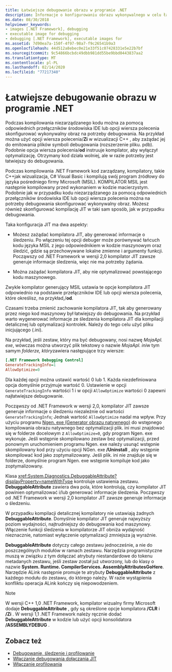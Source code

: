 ```yaml
---
title: Łatwiejsze debugowanie obrazu w programie .NET
description: Informacje o konfigurowaniu obrazu wykonywalnego w celu łatwiejszego debugowania przy użyciu przełączników IDE i opcji wiersza polecenia.
ms.date: 08/30/2018
helpviewer_keywords:
- images [.NET Framework], debugging
- executable image for debugging
- debugging [.NET Framework], executable images for
ms.assetid: 7d90ea7a-150f-4f97-98a7-f9c26541b9a3
ms.openlocfilehash: 44d512a8ebec0e21e33f51c07428331e5e22b7bf
ms.sourcegitcommit: 9c54866bcbdc49dbb981dd55be9bbd0443837aa2
ms.translationtype: MT
ms.contentlocale: pl-PL
ms.lasthandoff: 02/14/2020
ms.locfileid: "77217340"
---
```

# <a name="making-an-image-easier-to-debug-in-net"></a>Łatwiejsze debugowanie obrazu w programie .NET

Podczas kompilowania niezarządzanego kodu można za pomocą odpowiednich przełączników środowiska IDE lub opcji wiersza polecenia skonfigurować wykonywalny obraz na potrzeby debugowania. Na przykład można użyć opcji wiersza polecenia/**Zi** w wizualizacji C++ , aby zażądać jej do emitowania plików symboli debugowania (rozszerzenie pliku. pdb). Podobnie opcja wiersza polecenia/**od** instruuje kompilator, aby wyłączył optymalizację. Otrzymany kod działa wolniej, ale w razie potrzeby jest łatwiejszy do debugowania.

Podczas kompilowania .NET Framework kod zarządzany, kompilatory, takie C++jak wizualizacja, C# Visual Basic i kompilują swój program źródłowy do języka pośredniego firmy Microsoft (MSIL). KOMPILATOR MSIL jest następnie kompilowany przed wykonaniem w kodzie macierzystym. Podobnie jak w przypadku kodu niezarządzanego za pomocą odpowiednich przełączników środowiska IDE lub opcji wiersza polecenia można na potrzeby debugowania skonfigurować wykonywalny obraz. Możesz również skonfigurować kompilację JIT w taki sam sposób, jak w przypadku debugowania.

Taka konfiguracja JIT ma dwa aspekty:

- Możesz zażądać kompilatora JIT, aby generować informacje o śledzeniu. Po włączeniu tej opcji debuger może porównywać łańcuch kodu języka MSIL z jego odpowiednikiem w kodzie maszynowym oraz śledzić, gdzie są przechowywane lokalne zmienne i argumenty funkcji. Począwszy od .NET Framework w wersji 2,0 kompilator JIT zawsze generuje informacje śledzenia, więc nie ma potrzeby żądania.

- Można zażądać kompilatora JIT, aby nie optymalizować powstającego kodu maszynowego.

Zwykle kompilator generujący MSIL ustawia te opcje kompilatora JIT odpowiednio na podstawie przełączników IDE lub opcji wiersza polecenia, które określisz, na przykład,/**od**.

Czasami trzeba zmienić zachowanie kompilatora JIT, tak aby generowany przez niego kod maszynowy był łatwiejszy do debugowania. Na przykład warto wygenerować informacje ze śledzenia kompilatora JIT dla kompilacji detalicznej lub optymalizacji kontrolek. Należy do tego celu użyć pliku inicjującego (.ini).

Na przykład, jeśli zestaw, który ma być debugowany, nosi nazwę *MojaApl. exe*, wówczas można utworzyć plik tekstowy o nazwie *MojaApl. ini*w tym samym *folderze, który*zawiera następujące trzy wiersze:

```ini
[.NET Framework Debugging Control]
GenerateTrackingInfo=1
AllowOptimize=0
```

Dla każdej opcji można ustawić wartość 0 lub 1. Każda niezdefiniowana opcja domyślnie przyjmuje wartość 0. Ustawienie w opcji `GenerateTrackingInfo` wartości 1 i w opcji `AllowOptimize` wartości 0 zapewni najłatwiejsze debugowanie.

Począwszy od .NET Framework w wersji 2,0, kompilator JIT zawsze generuje informacje o śledzeniu niezależnie od wartości `GenerateTrackingInfo`; Jednak wartość `AllowOptimize` nadal ma wpływ. Przy użyciu programu [Ngen. exe (Generator obrazu natywnego)](../tools/ngen-exe-native-image-generator.md) do wstępnego kompilowania obrazu natywnego bez optymalizacji plik. ini musi znajdować się w folderze docelowym z `AllowOptimize=0`, gdy program Ngen. exe wykonuje. Jeśli wstępnie skompilowano zestaw bez optymalizacji, przed ponownym uruchomieniem programu Ngen. exe należy usunąć wstępnie skompilowany kod przy użyciu opcji NGen. exe **/Uninstall** , aby wstępnie skompilować kod jako zoptymalizowany. Jeśli plik. ini nie znajduje się w folderze, domyślnie program Ngen. exe wstępnie kompiluje kod jako zoptymalizowany.

Klasa <xref:System.Diagnostics.DebuggableAttribute?displayProperty=nameWithType> kontroluje ustawienia zestawu. **DebuggableAttribute** zawiera dwa pola, które kontrolują, czy kompilator JIT powinien optymalizować i/lub generować informacje śledzenia. Począwszy od .NET Framework w wersji 2,0 kompilator JIT zawsze generuje informacje o śledzeniu.

W przypadku kompilacji detalicznej kompilatory nie ustawiają żadnych **DebuggableAttribute**. Domyślnie kompilator JIT generuje najwyższy poziom wydajności, najtrudniejszy do debugowania kod maszynowy. Włączenie funkcji śledzenia w kompilatorze JIT obniża wydajność nieznacznie, natomiast wyłączenie optymalizacji zmniejsza ją wyraźnie.

**DebuggableAttribute** dotyczy całego zestawu jednocześnie, a nie do poszczególnych modułów w ramach zestawu. Narzędzia programistyczne muszą w związku z tym dołączać atrybuty niestandardowe do tokenu metadanych zestawu, jeśli zestaw został już utworzony, lub do klasy o nazwie **System. Runtime. CompilerServices. AssemblyAttributesGoHere**. Narzędzie ALink następnie promuje te atrybuty **DebuggableAttribute** z każdego modułu do zestawu, do którego należy. W razie wystąpienia konfliktu operacja ALink kończy się niepowodzeniem.

> [!NOTE]
> W wersji C++ 1,0 .NET Framework, kompilator wizualny firmy Microsoft dodaje **DebuggableAttribute** , gdy są określone opcje kompilatora **/CLR** i **/Zi** . W wersji 1,1 .NET Framework należy ręcznie dodać **DebuggableAttribute** w kodzie lub użyć opcji konsolidatora **/ASSEMBLYDEBUG** .

## <a name="see-also"></a>Zobacz też

- [Debugowanie, śledzenie i profilowanie](index.md)
- [Włączanie debugowania dołączania JIT](enabling-jit-attach-debugging.md)
- [Włączanie profilowania](https://docs.microsoft.com/previous-versions/dotnet/netframework-4.0/s5ec0es1(v=vs.100))
